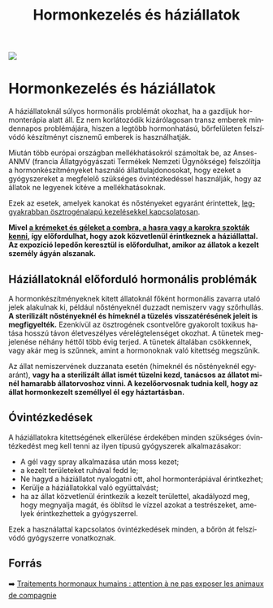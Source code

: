 ﻿---
title: "Hormonkezelés és háziállatok"
description: "Háziállatok (cicák, kutyák) és a hormonterápia kellemetlen következményekkel vagy rendellenességekkel járhat."
lang: hu
---

<div class="header-image"><img src="assets/images/undraw_relaxing_walk.svg" /></div>

# Hormonkezelés és háziállatok

A háziállatoknál súlyos hormonális problémát okozhat, ha a gazdijuk hormonterápia alatt áll. Ez nem korlátozódik kizárólagosan transz emberek mindennapos problémájára, hiszen a legtöbb hormonhatású, bőrfelületen felszívódó készítményt cisznemű emberek is használhatják.

Miután több európai országban mellékhatásokról számoltak be, az Anses-ANMV (francia Állatgyógyászati Termékek Nemzeti Ügynöksége) felszólítja a hormonkészítményeket használó állattulajdonosokat, hogy ezeket a gyógyszereket a megfelelő szükséges óvintézkedéssel használják, hogy az állatok ne legyenek kitéve a mellékhatásoknak.

Ezek az esetek, amelyek kanokat és nőstényeket egyaránt érintettek, [leggyakrabban ösztrogénalapú kezelésekkel kapcsolatosan](/#/entry?id=feminizalo-hormonterapia).

**Mivel [a krémeket és géleket a combra, a hasra vagy a karokra szokták kenni](/#/entry?id=geminizalo-gelek-tapaszok-kremek), így előfordulhat, hogy azok közvetlenül érintkeznek a háziállattal. Az expozíció lepedőn keresztül is előfordulhat, amikor az állatok a kezelt személy ágyán alszanak.**

## Háziállatoknál előforduló hormonális problémák

A hormonkészítményeknek kitett állatoknál főként hormonális zavarra utaló jelek alakulnak ki, például nőstényeknél duzzadt nemiszerv vagy szőrhullás. **A sterilizált nőstényeknél és hímeknél a tüzelés visszatérésének jeleit is megfigyelték.** Ezenkívül az ösztrogének csontvelőre gyakorolt toxikus hatása hosszú távon életveszélyes vérelégtelenséget okozhat. A tünetek megjelenése néhány héttől több évig terjed. A tünetek általában csökkennek, vagy akár meg is szűnnek, amint a hormonoknak való kitettség megszűnik.

Az állat nemiszervének duzzanata esetén (hímeknél és nőstényeknél egyaránt), **vagy ha a sterilizált állat ismét tüzelni kezd, tanácsos az állatot minél hamarabb állatorvoshoz vinni. A kezelőorvosnak tudnia kell, hogy az állat hormonkezelt személlyel él egy háztartásban.**

## Óvintézkedések

A háziállatokra kitettségének elkerülése érdekében minden szükséges óvintézkedést meg kell tenni az ilyen típusú gyógyszerek alkalmazásakor:

* A gél vagy spray alkalmazása után moss kezet;
* a kezelt területeket ruhával fedd le;
* Ne hagyd a háziállatot nyalogatni ott, ahol hormonterápiával érintkezhet;
* Kerülje a háziállatokkal való együttalvást;
* ha az állat közvetlenül érintkezik a kezelt területtel, akadályozd meg, hogy megnyalja magát, és öblítsd le vízzel azokat a testrészeket, amelyek érintkezhettek a gyógyszerrel.

Ezek a használattal kapcsolatos óvintézkedések minden, a bőrön át felszívódó gyógyszerre vonatkoznak.


## Forrás

➡️ [Traitements hormonaux humains : attention à ne pas exposer les animaux de compagnie](https://www.anses.fr/fr/content/traitements-hormonaux-humains-attention-%C3%A0-ne-pas-exposer-les-animaux-de-compagnie)